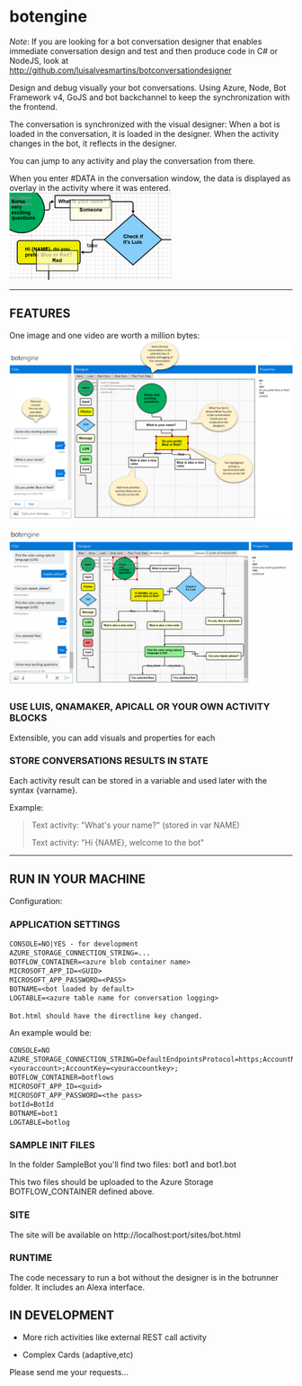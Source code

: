 # botengine

*Note*: If you are looking for a bot conversation designer that enables immediate conversation design and test and then produce code in C# or NodeJS, look at http://github.com/luisalvesmartins/botconversationdesigner 


Design and debug visually your bot conversations. Using Azure, Node, Bot Framework v4, GoJS and bot backchannel to keep the synchronization with the frontend.

The conversation is synchronized with the visual designer:
When a bot is loaded in the conversation, it is loaded in the designer. 
When the activity changes in the bot, it reflects in the designer.

You can jump to any activity and play the conversation from there.

When you enter #DATA in the conversation window, the data is displayed as overlay in the activity where it was entered.
![ShowData](/images/showdata.png "Showing Data")

----

## FEATURES

One image and one video are worth a million bytes:
![Features](/images/features.png "Features")

![Features](/images/featuresdemo.gif "Features Video")

### USE LUIS, QNAMAKER, APICALL OR YOUR OWN ACTIVITY BLOCKS

Extensible, you can add visuals and properties for each

### STORE CONVERSATIONS RESULTS IN STATE
Each activity result can be stored in a variable and used later with the syntax {varname}. 

Example:

>Text activity: "What's your name?" (stored in var NAME)
>
>Text activity: "Hi {NAME}, welcome to the bot"

----
## RUN IN YOUR MACHINE

Configuration: 

### APPLICATION SETTINGS

~~~~
CONSOLE=NO|YES - for development
AZURE_STORAGE_CONNECTION_STRING=...
BOTFLOW_CONTAINER=<azure blob container name>
MICROSOFT_APP_ID=<GUID>
MICROSOFT_APP_PASSWORD=<PASS>
BOTNAME=<bot loaded by default>
LOGTABLE=<azure table name for conversation logging>

Bot.html should have the directline key changed.
~~~~

An example would be:
~~~~
CONSOLE=NO
AZURE_STORAGE_CONNECTION_STRING=DefaultEndpointsProtocol=https;AccountName=<youraccount>;AccountKey=<youraccountkey>;
BOTFLOW_CONTAINER=botflows
MICROSOFT_APP_ID=<guid>
MICROSOFT_APP_PASSWORD=<the pass>
botId=BotId
BOTNAME=bot1
LOGTABLE=botlog
~~~~

### SAMPLE INIT FILES

In the folder SampleBot you'll find two files: bot1 and bot1.bot

This two files should be uploaded to the Azure Storage BOTFLOW_CONTAINER defined above.

### SITE

The site will be available on http://localhost:port/sites/bot.html 

### RUNTIME

The code necessary to run a bot without the designer is in the botrunner folder. It includes an Alexa interface.

## IN DEVELOPMENT

- More rich activities like external REST call activity

- Complex Cards (adaptive,etc)

Please send me your requests...